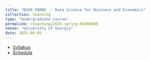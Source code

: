 ```yaml
---
title: "BUSN 5000E :: Data Science for Business and Economics"
collection: teaching
type: "Undergraduate Course"
permalink: /teaching/2025-spring-BUSN5000
venue: "University of Georgia"
date: 2025-06-05
---
```


- [Syllabus](/files/syllabus.busn5000e.pdf)
- [Schedule](/files/schedule.busn5000e.weekly.pdf)